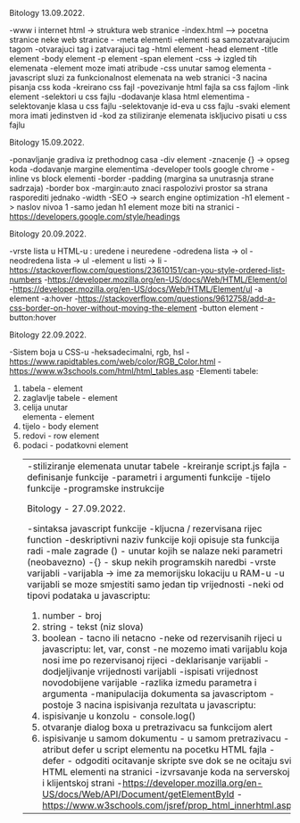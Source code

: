 Bitology 13.09.2022.
 
-www i internet
html -> struktura web stranice
-index.html –> pocetna stranice neke web stranice
-<!DOCTYPE html>
-meta elementi
-elementi sa samozatvarajucim tagom
-otvarajuci tag i zatvarajuci tag
-html element
-head element
-title element
-body element
-p element
-span element
-css -> izgled tih elemenata
-element moze imati atribude
-css unutar samog elementa
-javascript sluzi za funkcionalnost elemenata na web stranici
-3 nacina pisanja css koda
-kreirano css fajl
-povezivanje html fajla sa css fajlom
-link element
-selektori u css fajlu
-dodavanje klasa html elementima
-selektovanje klasa u css fajlu
-selektovanje id-eva u css fajlu
-svaki element mora imati jedinstven id
-kod za stiliziranje elemenata iskljucivo pisati u css fajlu




Bitology 15.09.2022.

-ponavljanje gradiva iz prethodnog casa
-div element
-znacenje {} -> opseg koda
-dodavanje margine elementima
-developer tools google chrome
-inline vs block elementi
-border 
-padding (margina sa unutrasnja strane sadrzaja)
-border box
-margin:auto znaci raspolozivi prostor sa strana rasporediti jednako
-width
-SEO -> search engine optimization
-h1 element -> naslov nivoa 1
-samo jedan h1 element moze biti na stranici
-https://developers.google.com/style/headings




Bitology 20.09.2022.

-vrste lista u HTML-u : uredene i neuredene
-odredena lista -> ol
-neodredena lista -> ul
-element u listi -> li
-https://stackoverflow.com/questions/23610151/can-you-style-ordered-list-numbers
-https://developer.mozilla.org/en-US/docs/Web/HTML/Element/ol
-https://developer.mozilla.org/en-US/docs/Web/HTML/Element/ul
-a element
-a:hover
-https://stackoverflow.com/questions/9612758/add-a-css-border-on-hover-without-moving-the-element
-button element
-button:hover




Bitology 22.09.2022.

-Sistem boja u CSS-u
-heksadecimalni, rgb, hsl
-https://www.rapidtables.com/web/color/RGB_Color.html
-https://www.w3schools.com/html/html_tables.asp
-Elementi tabele:
1. tabela -  element <table>
2. zaglavlje tabele - element <thead>
3. celija unutar <thead> elementa - element <ht>
4. tijelo - body element <tbody>
5. redovi - row element <tr>
6. podaci - podatkovni element <td>
-stiliziranje elemenata unutar tabele
-kreiranje script.js fajla
-definisanje funkcije
-parametri i argumenti funkcije
-tijelo funkcije 
-programske instrukcije




Bitology - 27.09.2022.

-sintaksa javascript funkcije
-kljucna / rezervisana rijec function
-deskriptivni naziv funkcije koji opisuje sta funkcija radi
-male zagrade ()  - unutar kojih se nalaze neki parametri (neobavezno)
-{} - skup nekih programskih naredbi
-vrste varijabli 
-varijabla -> ime za memorijsku lokaciju u RAM-u
-u varijabli se moze smjestiti samo jedan tip vrijednosti
-neki od tipovi podataka u javascriptu:
1. number - broj
2. string - tekst (niz slova)
3. boolean - tacno ili netacno
-neke od rezervisanih rijeci u javascriptu: let, var, const
-ne mozemo imati varijablu koja nosi ime po rezervisanoj rijeci
-deklarisanje varijabli
-dodjeljivanje vrijednosti varijabli 
-ispisati vrijednost novodobijene varijable 
-razlika izmedu parametra i argumenta
-manipulacija dokumenta sa javascriptom
-postoje 3 nacina ispisivanja rezultata u javascriptu:
1. ispisivanje u konzolu - console.log()
2. otvaranje dialog boxa u pretrazivacu sa funkcijom alert
3. ispisivanje u samom dokumentu - u samom pretrazivacu
-atribut defer u script elementu na pocetku HTML fajla
-defer - odgoditi ocitavanje skripte sve dok se ne ocitaju svi HTML elementi na stranici
-izvrsavanje koda na serverskoj i klijentskoj strani 
-https://developer.mozilla.org/en-US/docs/Web/API/Document/getElementById
-https://www.w3schools.com/jsref/prop_html_innerhtml.asp
